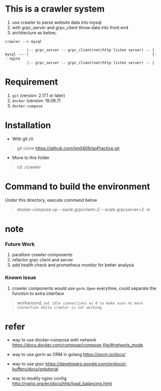 # This is a crawler system
1. use crawler to parse website data into mysql
2. with grpc_server and grpc_client throw data into front end
3. architecture as below;
```
crawler --> mysql

          |-- grpc_server -- grpc_client(net/http listen server) -- |
mysql ----|                                                         |-- nginx
          |-- grpc_server -- grpc_client(net/http listen server) -- |
```

# Requirement
1. `git` (version: 2.17.1 or later)
2. `docker` (version: 18.09.7)
3. `docker-compose`

# Installation
- With git cli
> git clone https://github.com/jim0409/goPractice.git
- Move to this folder
> cd ./crawler

# Command to build the environment
Under this directory, execute command below
> docker-compose up --sacle grpcclient=2 --scale grpcserver=2 -d

# note
### Future Work
1. parallism crawler components
2. refactor grpc client and server
3. add health check and prometheus monitor for better analysis

### Known Issue
1. crawler components would use `gorm.Open` everytime, could separate the function to extra interface
> workaround, `set idle connections as 0 to make sure no more connection while crawler is not working`

# refer
- way to use docker-compose with network
https://docs.docker.com/compose/compose-file/#network_mode

- way to use gorm as ORM in golang
https://gorm.io/docs/

- way to use grpc
https://developers.google.com/protocol-buffers/docs/gotutorial

- way to modify nginx config
http://nginx.org/en/docs/http/load_balancing.html